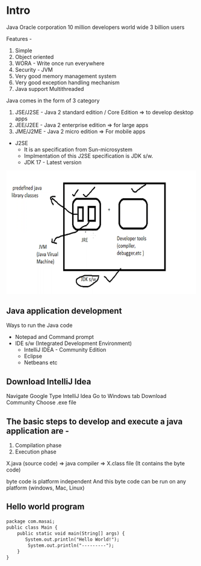 # Intro
Java
Oracle corporation
10 million developers world wide
3 billion users

Features - 
1. Simple
2. Object oriented
3. WORA - Write once run everywhere
4. Security - JVM
5. Very good memory management system
6. Very good exception handling mechanism
7. Java support Multithreaded 

Java comes in the form of 3 category
1. JSE/J2SE - Java 2 standard edition / Core Edition => to develop desktop apps
2. JEE/J2EE - Java 2 enterprise edition => for large apps
3. JME/J2ME - Java 2 micro edition => For mobile apps

* J2SE
    * It is an specification from Sun-microsystem
    * Implmentation of this J2SE specification is JDK s/w.
    * JDK 17 - Latest version

![alt text](image.png)

## Java application development
Ways to run the Java code
* Notepad and Command prompt
* IDE s/w (Integrated Development Environment)
    * IntelliJ IDEA - Community Edition
    * Eclipse
    * Netbeans etc

## Download IntelliJ Idea

Navigate Google
Type IntelliJ Idea
Go to Windows tab
Download Community 
Choose .exe file

## The basic steps to develop and execute a java application are - 
1. Compilation phase
2. Execution phase

X.java (source code) => java compiler => X.class file (It contains the byte code)

byte code is platform independent
And this byte code can be run on any platform (windows, Mac, Linux)

## Hello world program

```
package com.masai;
public class Main {
    public static void main(String[] args) {
       System.out.println("Hello World!");
        System.out.println("---------");
    }
}
```
